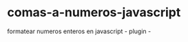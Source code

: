 comas-a-numeros-javascript
==========================

formatear numeros enteros en javascript - plugin -
